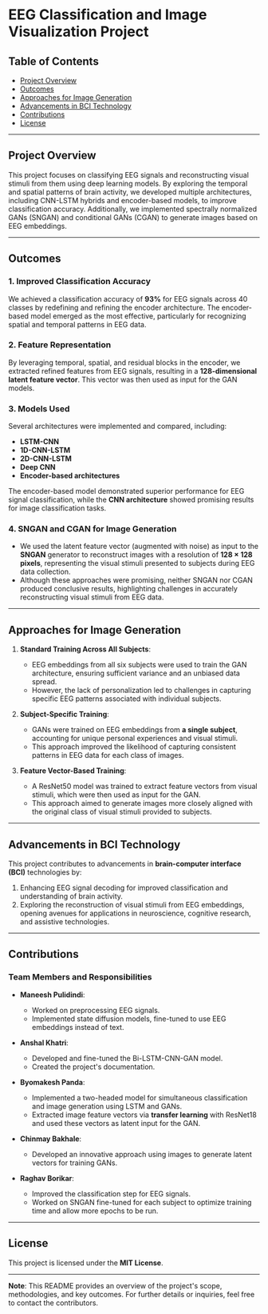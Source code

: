 # EEG Classification and Image Visualization Project

## Table of Contents  
- [Project Overview](#project-overview)  
- [Outcomes](#outcomes)  
- [Approaches for Image Generation](#approaches-for-image-generation)  
- [Advancements in BCI Technology](#advancements-in-bci-technology)  
- [Contributions](#contributions)  
- [License](#license)  

---

## Project Overview  
This project focuses on classifying EEG signals and reconstructing visual stimuli from them using deep learning models. By exploring the temporal and spatial patterns of brain activity, we developed multiple architectures, including CNN-LSTM hybrids and encoder-based models, to improve classification accuracy. Additionally, we implemented spectrally normalized GANs (SNGAN) and conditional GANs (CGAN) to generate images based on EEG embeddings.

---

## Outcomes  

### 1. **Improved Classification Accuracy**  
We achieved a classification accuracy of **93%** for EEG signals across 40 classes by redefining and refining the encoder architecture. The encoder-based model emerged as the most effective, particularly for recognizing spatial and temporal patterns in EEG data.  

### 2. **Feature Representation**  
By leveraging temporal, spatial, and residual blocks in the encoder, we extracted refined features from EEG signals, resulting in a **128-dimensional latent feature vector**. This vector was then used as input for the GAN models.  

### 3. **Models Used**  
Several architectures were implemented and compared, including:  
- **LSTM-CNN**  
- **1D-CNN-LSTM**  
- **2D-CNN-LSTM**  
- **Deep CNN**  
- **Encoder-based architectures**  

The encoder-based model demonstrated superior performance for EEG signal classification, while the **CNN architecture** showed promising results for image classification tasks.  

### 4. **SNGAN and CGAN for Image Generation**  
- We used the latent feature vector (augmented with noise) as input to the **SNGAN** generator to reconstruct images with a resolution of **128 × 128 pixels**, representing the visual stimuli presented to subjects during EEG data collection.  
- Although these approaches were promising, neither SNGAN nor CGAN produced conclusive results, highlighting challenges in accurately reconstructing visual stimuli from EEG data.  

---

## Approaches for Image Generation  

1. **Standard Training Across All Subjects**:  
   - EEG embeddings from all six subjects were used to train the GAN architecture, ensuring sufficient variance and an unbiased data spread.  
   - However, the lack of personalization led to challenges in capturing specific EEG patterns associated with individual subjects.  

2. **Subject-Specific Training**:  
   - GANs were trained on EEG embeddings from **a single subject**, accounting for unique personal experiences and visual stimuli.  
   - This approach improved the likelihood of capturing consistent patterns in EEG data for each class of images.  

3. **Feature Vector-Based Training**:  
   - A ResNet50 model was trained to extract feature vectors from visual stimuli, which were then used as input for the GAN.  
   - This approach aimed to generate images more closely aligned with the original class of visual stimuli provided to subjects.  

---

## Advancements in BCI Technology  
This project contributes to advancements in **brain-computer interface (BCI)** technologies by:  
1. Enhancing EEG signal decoding for improved classification and understanding of brain activity.  
2. Exploring the reconstruction of visual stimuli from EEG embeddings, opening avenues for applications in neuroscience, cognitive research, and assistive technologies.  

---

## Contributions  

### **Team Members and Responsibilities**  
- **Maneesh Pulidindi**:  
  - Worked on preprocessing EEG signals.  
  - Implemented state diffusion models, fine-tuned to use EEG embeddings instead of text.  

- **Anshal Khatri**:  
  - Developed and fine-tuned the Bi-LSTM-CNN-GAN model.  
  - Created the project's documentation.  

- **Byomakesh Panda**:  
  - Implemented a two-headed model for simultaneous classification and image generation using LSTM and GANs.  
  - Extracted image feature vectors via **transfer learning** with ResNet18 and used these vectors as latent input for the GAN.  

- **Chinmay Bakhale**:  
  - Developed an innovative approach using images to generate latent vectors for training GANs.  

- **Raghav Borikar**:  
  - Improved the classification step for EEG signals.  
  - Worked on SNGAN fine-tuned for each subject to optimize training time and allow more epochs to be run.  

---

## License  
This project is licensed under the **MIT License**.  

---  
**Note**: This README provides an overview of the project's scope, methodologies, and key outcomes. For further details or inquiries, feel free to contact the contributors.

